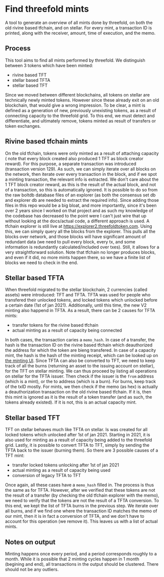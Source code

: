 # Find threefold mints

A tool to generate an overview of all mints done by threefold, on both the old
rivine based tfchain, and on stellar. For every mint, a transaction ID is printed,
along with the receiver, amount, time of execution, and the memo.

## Process

This tool aims to find all mints performed by threefold. We distinguish between 3
tokens which have been minted:

- rivine based TFT
- stellar based TFTA
- stellar based TFT

Since we moved between different blockchains, all tokens on stellar are technically
newly minted tokens. However since these already exit on an old blockchain, that
would give a wrong impression. To be clear, a mint is defined as a generation of
new, previously unexisting tokens, as a result of connecting capacity to the threefold
grid. To this end, we must detect and differentiate, and ultimately remove, tokens
minted as result of transfers or token exchanges.

## Rivine based tfchain mints

On the old tfchain, tokens were only minted as a result of attaching capacity (
note that every block created also produced 1 TFT as block creator reward). For
this purpose, a separate transaction was introduced (transaction version 129). As
such, we can simply iterate over all blocks on the network, then iterate over every
transaction in the block, and if we spot a minting transaction, the relevant info
is extracted. We don't care about the 1 TFT block creator reward, as this is the
result of the actual block, and not of a transaction, so this is automatically
ignored. It is possible to do so from the raw boltdb database files of an explorer
(as both the consensus set db and explorer db are needed to extract the required
info). Since adding those files in this repo would be a big bloat, and more importantly,
since it's been over 2 years since I worked on that project and as such my knowledge
of the codebase has decreased to the point were I can't just wire that up without
looking at the docs/actual code, a different approach is used. A tfchain explorer
is still live at https://explorer2.threefoldtoken.com. Using this, we can simply
query all the blocks from the explorer. This pulls all the blocks over network, and
those blocks will have significant amount of redundant data (we need to pull every
block, every tx, and some information is redundantly calculated/included over txes).
Still, it allows for a very straightforward solution. Note that tfchain no longer
produces blocks, and even if it did, no more mints happen there, so we have a finite
list of blocks we need to check in the end.

## Stellar based TFTA

When threefold migrated to the stellar blockchain, 2 currencies (called assets) were
introduced: TFT and TFTA. TFTA was used for people who transfered their unlocked
tokens, and locked tokens which unlocked before a certain date (1st of jan 2021).
Additionally, until this time, the new V2 minting also happend in TFTA. As a result,
there can be 2 causes for TFTA mints:

- transfer tokens for the rivine based tfchain
- actual minting as a result of capacity being connected

In both cases, the transaction caries a `memo_hash`. In case of a transfer, the
hash is the transaction ID on the rivine based tfchain which deauthorized the address
for which the token are bieng transfered. In case of a capacity mint, the hash
is the hash of the minting receipt, which can be looked up on [the minting UI](https://minting.threefold.io).
Since TFTA can also be converted to TFT, we need to keep track of all the burns
(returning an asset to the issuing account on stellar), for the TFT on stellar minting.
We can thus proceed by listing all operations on stellar for the TFTA issuer. Then
check if the issuer is the `from` address (which is a mint), or the to address
(which is a burn). For burns, keep track of the txID mostly. For mints, we then
check if the memo (as hex) is actually a deauthorization transaction on the old
rivine based tfchain. If it is, then this mint is ignored as it is the result of
a token transfer (and as such, the tokens already existed). If it is not, this is
an actual capacity mint.

## Stellar based TFT

TFT on stellar behaves much like TFTA on stellar. Is was created for all locked
tokens which unlocked after 1st of jan 2021. Starting in 2021, it is also used
for minting as a result of capacity being added to the threefold grid. Lastly, it
is possible to convert TFTA to TFT, simply by sending the TFTA back to the issuer
(burning them). So there are 3 possible causes of a TFT mint:

- transfer locked tokens unlocking after 1st of jan 2021
- actual minting as a result of capacity being used
- conversion of legacy TFTA to TFT

Once again, all these cases have a `memo_hash` filled in. The process is thus the
same as for TFTA. However, after we verified that these tokens are not the result
of a transfer (by checking the old tfchain explorer with the memo), we need to verify
that the tokens are not the result of a TFTA conversion. To this end, we kept the
list of TFTA burns in the previous step. We iterate over all burns, and if we find
one where the transaction ID matches the memo of our mint, then it is in fact a
conversion of TFTA, and we don't have to account for this operation (we remove it).
This leaves us with a list of actual mints.

## Notes on output

Minting happens once every period, and a period corresponds roughly to a month.
While it is possible that 2 minting cycles happen in 1 month (begining and end),
all transactions in the output should be clustered. There should not be any outliers.
